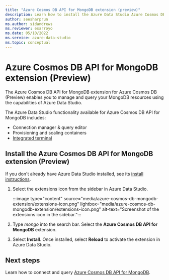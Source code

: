 ```yaml
---
title: "Azure Cosmos DB API for MongoDB extension (preview)"
description: Learn how to install the Azure Data Studio Azure Cosmos DB for MongoDB API extension. It enables you to connect to and query a collection.
author: seesharprun
ms.author: sidandrews
ms.reviewer: esarroyo
ms.date: 05/10/2022
ms.service: azure-data-studio
ms.topic: conceptual
---
```


# Azure Cosmos DB API for MongoDB extension (Preview)

The Azure Cosmos DB API for MongoDB extension for Azure Cosmos DB (Preview) enables you to manage and query your MongoDB resources using the capabilities of Azure Data Studio.

The Azure Data Studio functionality available for Azure Cosmos DB API for MongoDB includes:

- Connection manager & query editor
- Provisioning and scaling containers
- [Integrated terminal](../integrated-terminal.md)

## Install the Azure Cosmos DB API for MongoDB extension (Preview)

If you don't already have Azure Data Studio installed, see its [install instructions](../download-azure-data-studio.md).

1. Select the extensions icon from the sidebar in Azure Data Studio.

    :::image type="content" source="media/azure-cosmos-db-mongodb-extension/extensions-icon.png" lightbox="media/azure-cosmos-db-mongodb-extension/extensions-icon.png" alt-text="Screenshot of the extensions icon in the sidebar.":::

2. Type *mongo* into the search bar. Select the **Azure Cosmos DB API for MongoDB** extension.

3. Select **Install**. Once installed, select **Reload** to activate the extension in Azure Data Studio.

## Next steps

Learn how to connect and query [Azure Cosmos DB API for MongoDB](../quickstart-azure-cosmos-db-mongodb.md).
